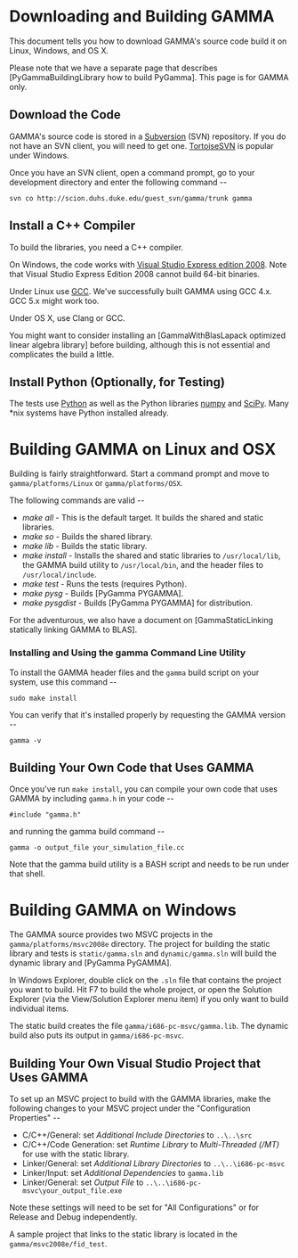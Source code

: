 # Downloading and Building GAMMA
This document tells you how to download GAMMA's source code build it on Linux, Windows, and OS X.

Please note that we have a separate page that describes 
[PyGammaBuildingLibrary how to build PyGamma]. This page is for GAMMA only.

## Download the Code
GAMMA's source code is stored in a [Subversion](http://subversion.apache.org/) (SVN) repository. If you do not have an SVN client, you will need to get one. [TortoiseSVN](http://tortoisesvn.net/) is popular under Windows.

Once you have an SVN client, open a command prompt, go to your development directory and enter the following command --
```
svn co http://scion.duhs.duke.edu/guest_svn/gamma/trunk gamma
```

## Install a C++ Compiler
To build the libraries, you need a C++ compiler.

On Windows, the code works with 
[Visual Studio Express edition 2008](http://www.microsoft.com/visualstudio/en-us/products/2008-editions/express). Note that Visual Studio Express Edition 2008 cannot build 64-bit binaries. 

Under Linux use [GCC](http://gcc.gnu.org/). We've successfully built GAMMA using 
GCC 4.x. GCC 5.x might work too.

Under OS X, use Clang or GCC. 

You might want to consider installing an 
[GammaWithBlasLapack optimized linear algebra library]
before building, although this is not essential and complicates the build a little.

## Install Python (Optionally, for Testing)
The tests use [Python](http://www.python.org/) as well as the Python libraries [numpy](http://numpy.scipy.org/) and [SciPy](http://www.scipy.org/). Many *nix systems have Python installed already.

# Building GAMMA on Linux and OSX
Building is fairly straightforward. Start a command prompt and move to `gamma/platforms/Linux` or `gamma/platforms/OSX`.

The following commands are valid --

  * _make all_  - This is the default target. It builds the shared and static libraries.
  * _make so_ - Builds the shared library.
  * _make lib_ - Builds the static library.
  * _make install_ - Installs the shared and static libraries to `/usr/local/lib`, the GAMMA build utility to `/usr/local/bin`, and the header files to `/usr/local/include`.
  * _make test_ - Runs the tests (requires Python).
  * _make pysg_ - Builds [PyGamma PYGAMMA].
  * _make pysgdist_ - Builds [PyGamma PYGAMMA] for distribution.

For the adventurous, we also have a document on 
[GammaStaticLinking statically linking GAMMA to BLAS]. 

### Installing and Using the gamma Command Line Utility
To install the GAMMA header files and the `gamma` build script on your system, use this command --
```
sudo make install
```

You can verify that it's installed properly by requesting the GAMMA version --
```
gamma -v
```

## Building Your Own Code that Uses GAMMA
Once you've run `make install`, you can compile your own code that uses GAMMA by including `gamma.h` in your code --

```
#include "gamma.h"
```

and running the gamma build command --

```
gamma -o output_file your_simulation_file.cc
```

Note that the gamma build utility is a BASH script and needs to be run under that shell.


# Building GAMMA on Windows
The GAMMA source provides two MSVC projects in the `gamma/platforms/msvc2008e` directory. The project for building the static library and tests is `static/gamma.sln` and `dynamic/gamma.sln` will build the dynamic library and [PyGamma PyGAMMA].

In Windows Explorer, double click on the `.sln` file that contains the project you want to build. Hit F7 to build the whole project, or open the Solution Explorer (via the View/Solution Explorer menu item) if you only want to build individual items.

The static build creates the file `gamma/i686-pc-msvc/gamma.lib`. The dynamic build also puts its output in `gamma/i686-pc-msvc`. 

## Building Your Own Visual Studio Project that Uses GAMMA
To set up an MSVC project to build with the GAMMA libraries, make the following changes to your MSVC project under the "Configuration Properties" --

  * C/C++/General: set _Additional Include Directories_ to `..\..\src`
  * C/C++/Code Generation: set _Runtime Library_ to _Multi-Threaded (/MT)_ for use with the static library.
  * Linker/General: set _Additional Library Directories_ to `..\..\i686-pc-msvc`
  * Linker/Input: set _Additional Dependencies_ to `gamma.lib`
  * Linker/General: set _Output File_ to `..\..\i686-pc-msvc\your_output_file.exe`

Note these settings will need to be set for "All Configurations" or for Release and Debug independently.

A sample project that links to the static library is located in the `gamma/msvc2008e/fid_test`.
